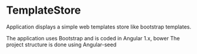 # TemplateStore

Application displays a simple web templates store like bootstrap templates.

The application uses Bootstrap and is coded in Angular 1.x, bower
The project structure is done using Angular-seed
